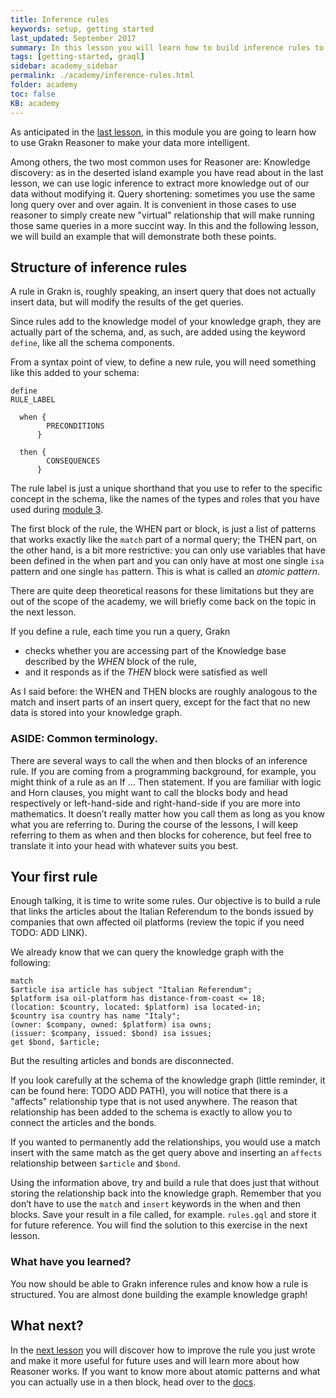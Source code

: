 ```yaml
---
title: Inference rules
keywords: setup, getting started
last_updated: September 2017
summary: In this lesson you will learn how to build inference rules to turn your data into knowledge
tags: [getting-started, graql]
sidebar: academy_sidebar
permalink: ./academy/inference-rules.html
folder: academy
toc: false
KB: academy
---
```


As anticipated in the [last lesson](./reasoner-intro.html), in this module you are going to learn how to use Grakn Reasoner to make your data more intelligent.

Among others, the two most common uses for Reasoner are:
Knowledge discovery: as in the deserted island example you have read about in the last lesson, we can use logic inference to extract more knowledge out of our data without modifying it.
Query shortening: sometimes you use the same long query over and over again. It is convenient in those cases to use reasoner to simply create new "virtual" relationship that will make running those same queries in a more succint way.
In this and the following lesson, we will build an example that will demonstrate both these points.

## Structure of inference rules
A rule in Grakn is, roughly speaking, an insert query that does not actually insert data, but will modify the results of the get queries.

Since rules add to the knowledge model of your knowledge graph, they are actually part of the schema, and, as such, are added using the keyword `define`, like all the schema components.

From a syntax point of view, to define a new rule, you will need something like this added to your schema:

```
define
RULE_LABEL

  when {
        PRECONDITIONS
      }

  then {
        CONSEQUENCES
      }
```

The rule label is just a unique shorthand that you use to refer to the specific concept in the schema, like the names of the types and roles that you have used during [module 3](./schema-elements.html).

The first block of the rule, the WHEN part or block, is just a list of patterns that works exactly like the `match` part of a normal query; the THEN part, on the other hand, is a bit more restrictive: you can only use variables that have been defined in the when part and you can only have at most one single `isa` pattern and one single `has` pattern. This is what is called an _atomic pattern_.

There are quite deep theoretical reasons for these limitations but they are out of the scope of the academy, we will briefly come back on the topic in the next lesson.

If you define a rule, each time you run a query, Grakn

  * checks whether you are accessing part of the Knowledge base described by the _WHEN_ block of the rule,
  * and it responds as if the _THEN_ block were satisfied as well

As I said before: the WHEN and THEN blocks are roughly analogous to the match and insert parts of an insert query, except for the fact that no new data is stored into your knowledge graph.


### ASIDE: Common terminology.

There are several ways to call the when and then blocks of an inference rule. If you are coming from a programming background, for example, you might think of a rule as an If … Then statement. If you are familiar with logic and Horn clauses, you might want to call the blocks body and head respectively or left-hand-side and right-hand-side if you are more into mathematics. It doesn’t really matter how you call them as long as you know what you are referring to. During the course of the lessons, I will keep referring to them as when and then blocks for coherence, but feel free to translate it into your head with whatever suits you best.


## Your first rule
Enough talking, it is time to write some rules. Our objective is to build a rule that links the articles about the Italian Referendum to the bonds issued by companies that own affected oil platforms (review the topic if you need TODO: ADD LINK).

We already know that we can query the knowledge graph with the following:

```graql
match
$article isa article has subject "Italian Referendum";
$platform isa oil-platform has distance-from-coast <= 18;
(location: $country, located: $platform) isa located-in;
$country isa country has name "Italy";
(owner: $company, owned: $platform) isa owns;
(issuer: $company, issued: $bond) isa issues;
get $bond, $article;
```

But the resulting articles and bonds are disconnected.

If you look carefully at the schema of the knowledge graph (little reminder, it can be found here: TODO ADD PATH), you will notice that there is a "affects" relationship type that is not used anywhere. The reason that relationship has been added to the schema is exactly to allow you to connect the articles and the bonds.

If you wanted to permanently add the relationships, you would use a match insert with the same match as the get query above and inserting an `affects` relationship between `$article` and `$bond`.


Using the information above, try and build a rule that does just that without storing the relationship back into the knowledge graph. Remember that you don’t have to use the `match` and `insert` keywords in the when and then blocks.
Save your result in a file called, for example. `rules.gql` and store it for future reference. You will find the solution to this exercise in the next lesson.

### What have you learned?
You now should be able to Grakn inference rules and know how a rule is structured. You are almost done building the example knowledge graph!

## What next?
In the [next lesson](./advanced-rules.html) you will discover how to improve the rule you just wrote and make it more useful for future uses and will learn more about how Reasoner works. If you want to know more about atomic patterns and what you can actually use in a then block, head over to the [docs](../index.html).
